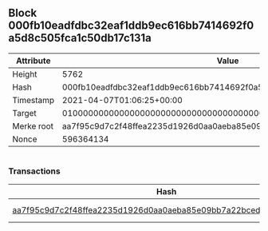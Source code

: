 ## Block 000fb10eadfdbc32eaf1ddb9ec616bb7414692f0a5d8c505fca1c50db17c131a

Attribute | Value
--- | ---
Height | 5762
Hash | 000fb10eadfdbc32eaf1ddb9ec616bb7414692f0a5d8c505fca1c50db17c131a
Timestamp | 2021-04-07T01:06:25+00:00
Target | 0100000000000000000000000000000000000000000000000000000000000000
Merke root | aa7f95c9d7c2f48ffea2235d1926d0aa0aeba85e09bb7a22bced569b01de7a36
Nonce | 596364134

```

```

### Transactions

Hash | Amount
--- | ---
[aa7f95c9d7c2f48ffea2235d1926d0aa0aeba85e09bb7a22bced569b01de7a36](aa7f95c9d7c2f48ffea2235d1926d0aa0aeba85e09bb7a22bced569b01de7a36.md) | 10.00000000 SKEPTI 
